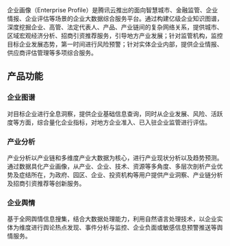 企业画像（Enterprise Profile）是腾讯云推出的面向智慧城市、金融监管、企业情报、企业评估等场景的企业大数据综合服务平台。通过构建亿级企业知识图谱，深度挖掘企业、高管、法定代表人、产品、产业链间的复杂网络关系，提供城市、区域宏观经济分析、招商引资推荐服务，引导地方产业发展；针对监管机构，监控目标企业发展态势，第一时间进行风险预警；针对实体企业内部，提供企业情报、供应商评估管理等多项综合服务。

## 产品功能

### 企业图谱
对目标企业进行全息洞察，提供企业基础信息查询，同时从企业发展、风险、活跃度等方面，综合量化企业指标，对地方企业准入、已入驻企业监管进行评估。

### 产业分析
产业分析以产业链和多维度产业大数据为核心，进行产业现状分析以及趋势预测。通过数据具化产业画像，从产业、企业、技术、资源等多角度、多层次剖析产业优势及症结所在，为政府、园区、企业、投资机构等用户提供产业洞察、产业链分析及招商引资推荐等创新服务。

### 企业舆情
基于全网舆情信息搜集，结合大数据处理能力，利用自然语言处理技术，以企业实体为维度进行舆论热点发现、事件分析与监控、企业负面或敏感信息预警推送等舆情服务。
